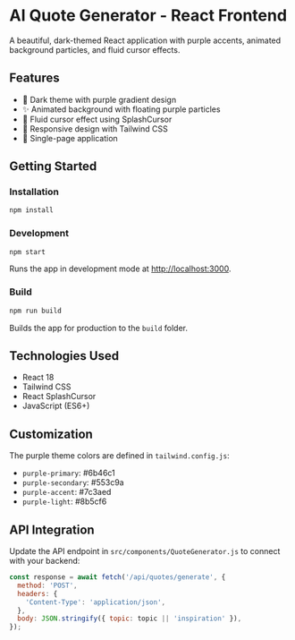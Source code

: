 # AI Quote Generator - React Frontend

A beautiful, dark-themed React application with purple accents, animated background particles, and fluid cursor effects.

## Features

- 🎨 Dark theme with purple gradient design
- ✨ Animated background with floating purple particles
- 💫 Fluid cursor effect using SplashCursor
- 📱 Responsive design with Tailwind CSS
- 🎯 Single-page application

## Getting Started

### Installation

```bash
npm install
```

### Development

```bash
npm start
```

Runs the app in development mode at [http://localhost:3000](http://localhost:3000).

### Build

```bash
npm run build
```

Builds the app for production to the `build` folder.

## Technologies Used

- React 18
- Tailwind CSS
- React SplashCursor
- JavaScript (ES6+)

## Customization

The purple theme colors are defined in `tailwind.config.js`:
- `purple-primary`: #6b46c1
- `purple-secondary`: #553c9a
- `purple-accent`: #7c3aed
- `purple-light`: #8b5cf6

## API Integration

Update the API endpoint in `src/components/QuoteGenerator.js` to connect with your backend:

```javascript
const response = await fetch('/api/quotes/generate', {
  method: 'POST',
  headers: {
    'Content-Type': 'application/json',
  },
  body: JSON.stringify({ topic: topic || 'inspiration' }),
});
```
